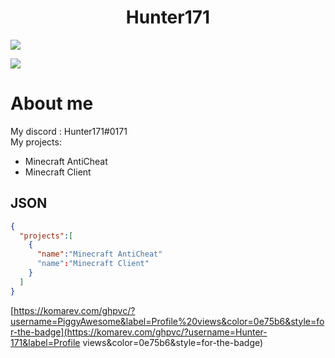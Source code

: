<h1 align="center">Hunter171</h1>
<p align="left"><img align="center" src="https://github-readme-stats.vercel.app/api?username=Hunter-171&show_icons=true&icon_color=805AD5&text_color=666666&bg_color=ffffff00&hide_title=true&include_all_commits=true&count_private=true&hide_border=false&hide=contribs)"></p>

<p align="left"><img align="center" src="https://github-readme-stats.vercel.app/api/top-langs/?username=Hunter-171&show_icons=true&icon_color=805AD5&text_color=666666&bg_color=ffffff00&hide_title=true&include_all_commits=true&count_private=true&hide_border=false&hide=contribs)"></p>
<h1>About me</h1>

My discord : Hunter171#0171
<br>
My projects:
<br>
- Minecraft AntiCheat
- Minecraft Client


<h2>JSON</h2>

```json
{
  "projects":[
    {
      "name":"Minecraft AntiCheat"
      "name":"Minecraft Client"
    }
  ]
}
```
[https://komarev.com/ghpvc/?username=PiggyAwesome&label=Profile%20views&color=0e75b6&style=for-the-badge](https://komarev.com/ghpvc/?username=Hunter-171&label=Profile views&color=0e75b6&style=for-the-badge)
